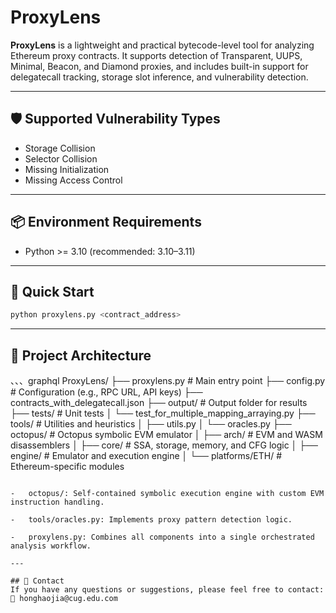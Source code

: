 # ProxyLens

**ProxyLens** is a lightweight and practical bytecode-level tool for analyzing Ethereum proxy contracts. It supports detection of Transparent, UUPS, Minimal, Beacon, and Diamond proxies, and includes built-in support for delegatecall tracking, storage slot inference, and vulnerability detection.

---

## 🛡️ Supported Vulnerability Types

-   Storage Collision
-   Selector Collision
-   Missing Initialization
-   Missing Access Control

---

## 📦 Environment Requirements

- Python >= 3.10 (recommended: 3.10–3.11)

---

## 🚀 Quick Start
```bash
python proxylens.py <contract_address>
```

---

## 🧠 Project Architecture
、、、graphql
ProxyLens/
├── proxylens.py                     # Main entry point
├── config.py                        # Configuration (e.g., RPC URL, API keys)
├── contracts_with_delegatecall.json
├── output/                          # Output folder for results
├── tests/                           # Unit tests
│   └── test_for_multiple_mapping_arraying.py
├── tools/                           # Utilities and heuristics
│   ├── utils.py
│   └── oracles.py
├── octopus/                         # Octopus symbolic EVM emulator
│   ├── arch/                        # EVM and WASM disassemblers
│   ├── core/                        # SSA, storage, memory, and CFG logic
│   ├── engine/                      # Emulator and execution engine
│   └── platforms/ETH/              # Ethereum-specific modules
```

-   octopus/: Self-contained symbolic execution engine with custom EVM instruction handling.

-   tools/oracles.py: Implements proxy pattern detection logic.

-   proxylens.py: Combines all components into a single orchestrated analysis workflow.

---

## 📝 Contact
If you have any questions or suggestions, please feel free to contact:
📧 honghaojia@cug.edu.com